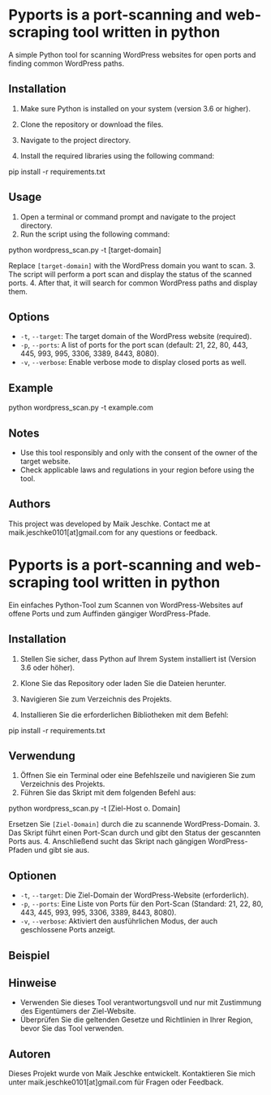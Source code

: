 # Pyports is a port-scanning and web-scraping tool written in python

A simple Python tool for scanning WordPress websites for open ports and finding common WordPress paths.

## Installation

1. Make sure Python is installed on your system (version 3.6 or higher).
2. Clone the repository or download the files.
3. Navigate to the project directory.

4. Install the required libraries using the following command:

pip install -r requirements.txt

## Usage

1. Open a terminal or command prompt and navigate to the project directory.
2. Run the script using the following command:

python wordpress_scan.py -t [target-domain]

Replace `[target-domain]` with the WordPress domain you want to scan.
3. The script will perform a port scan and display the status of the scanned ports.
4. After that, it will search for common WordPress paths and display them.

## Options

- `-t`, `--target`: The target domain of the WordPress website (required).
- `-p`, `--ports`: A list of ports for the port scan (default: 21, 22, 80, 443, 445, 993, 995, 3306, 3389, 8443, 8080).
- `-v`, `--verbose`: Enable verbose mode to display closed ports as well.

## Example

python wordpress_scan.py -t example.com

## Notes

- Use this tool responsibly and only with the consent of the owner of the target website.
- Check applicable laws and regulations in your region before using the tool.

## Authors

This project was developed by Maik Jeschke. Contact me at maik.jeschke0101[at]gmail.com for any questions or feedback.


# Pyports is a port-scanning and web-scraping tool written in python

Ein einfaches Python-Tool zum Scannen von WordPress-Websites auf offene Ports und zum Auffinden gängiger WordPress-Pfade.

## Installation

1. Stellen Sie sicher, dass Python auf Ihrem System installiert ist (Version 3.6 oder höher).
2. Klone Sie das Repository oder laden Sie die Dateien herunter.
3. Navigieren Sie zum Verzeichnis des Projekts.

4. Installieren Sie die erforderlichen Bibliotheken mit dem Befehl:

pip install -r requirements.txt

## Verwendung

1. Öffnen Sie ein Terminal oder eine Befehlszeile und navigieren Sie zum Verzeichnis des Projekts.
2. Führen Sie das Skript mit dem folgenden Befehl aus:

python wordpress_scan.py -t [Ziel-Host o. Domain]

Ersetzen Sie `[Ziel-Domain]` durch die zu scannende WordPress-Domain.
3. Das Skript führt einen Port-Scan durch und gibt den Status der gescannten Ports aus.
4. Anschließend sucht das Skript nach gängigen WordPress-Pfaden und gibt sie aus.

## Optionen

- `-t`, `--target`: Die Ziel-Domain der WordPress-Website (erforderlich).
- `-p`, `--ports`: Eine Liste von Ports für den Port-Scan (Standard: 21, 22, 80, 443, 445, 993, 995, 3306, 3389, 8443, 8080).
- `-v`, `--verbose`: Aktiviert den ausführlichen Modus, der auch geschlossene Ports anzeigt.

## Beispiel

## Hinweise

- Verwenden Sie dieses Tool verantwortungsvoll und nur mit Zustimmung des Eigentümers der Ziel-Website.
- Überprüfen Sie die geltenden Gesetze und Richtlinien in Ihrer Region, bevor Sie das Tool verwenden.

## Autoren

Dieses Projekt wurde von Maik Jeschke entwickelt. Kontaktieren Sie mich unter maik.jeschke0101[at]gmail.com für Fragen oder Feedback.





